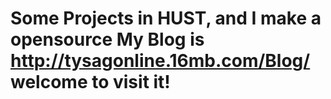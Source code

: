 Some Projects in HUST, and I make a opensource
My Blog is http://tysagonline.16mb.com/Blog/
welcome to visit it!
========
